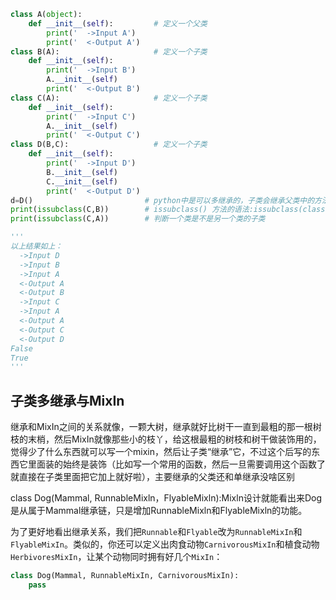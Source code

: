 
```python
class A(object):
    def __init__(self):         # 定义一个父类  
        print('  ->Input A')
        print('  <-Output A')
class B(A):                     # 定义一个子类
    def __init__(self):
        print('  ->Input B')
        A.__init__(self)
        print('  <-Output B')
class C(A):                     # 定义一个子类
    def __init__(self):
        print('  ->Input C')
        A.__init__(self)
        print('  <-Output C')
class D(B,C):                   # 定义一个子类
    def __init__(self):
        print('  ->Input D')
        B.__init__(self)
        C.__init__(self)
        print('  <-Output D')
d=D()                         # python中是可以多继承的，子类会继承父类中的方法、属性
print(issubclass(C,B))        # issubclass() 方法的语法:issubclass(class, classinfo).如果 class 是 classinfo 的子类返回 True，否则返回 False。
print(issubclass(C,A))        # 判断一个类是不是另一个类的子类  

'''
以上结果如上：
  ->Input D
  ->Input B
  ->Input A
  <-Output A
  <-Output B
  ->Input C
  ->Input A
  <-Output A
  <-Output C
  <-Output D
False
True
'''
```
## 子类多继承与MixIn

继承和MixIn之间的关系就像，一颗大树，继承就好比树干一直到最粗的那一根树枝的末梢，然后MixIn就像那些小的枝丫，给这根最粗的树枝和树干做装饰用的，觉得少了什么东西就可以写一个mixin，然后让子类“继承”它，不过这个后写的东西它里面装的始终是装饰（比如写一个常用的函数，然后一旦需要调用这个函数了就直接在子类里面把它加上就好啦），主要继承的父类还和单继承没啥区别

class Dog(Mammal, RunnableMixln，FlyableMixln):Mixln设计就能看出来Dog是从属于Mammal继承链，只是增加RunnableMixln和FlyableMixln的功能。


为了更好地看出继承关系，我们把`Runnable`和`Flyable`改为`RunnableMixIn`和`FlyableMixIn`。类似的，你还可以定义出肉食动物`CarnivorousMixIn`和植食动物`HerbivoresMixIn`，让某个动物同时拥有好几个`MixIn`：

```python
class Dog(Mammal, RunnableMixIn, CarnivorousMixIn):
    pass
```

